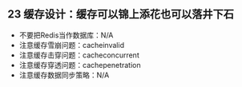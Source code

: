 ## 23 缓存设计：缓存可以锦上添花也可以落井下石
- 不要把Redis当作数据库：N/A
- 注意缓存雪崩问题：cacheinvalid
- 注意缓存击穿问题：cacheconcurrent
- 注意缓存穿透问题：cachepenetration
- 注意缓存数据同步策略：N/A